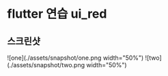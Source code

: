 # flutter 연습 ui_red

## 스크린샷
![one](./assets/snapshot/one.png width="50%")
![two](./assets/snapshot/two.png width="50%")